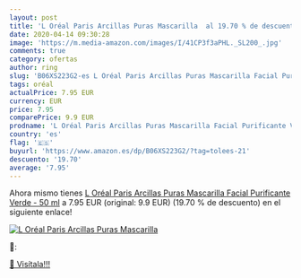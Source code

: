 ```yaml
---
layout: post
title: 'L Oréal Paris Arcillas Puras Mascarilla  al 19.70 % de descuento'
date: 2020-04-14 09:30:28
image: 'https://m.media-amazon.com/images/I/41CP3f3aPHL._SL200_.jpg'
comments: true
category: ofertas
author: ring
slug: 'B06XS223G2-es L Oréal Paris Arcillas Puras Mascarilla Facial Purificante...'
tags: oréal
actualPrice: 7.95 EUR
currency: EUR
price: 7.95
comparePrice: 9.9 EUR
prodname: 'L Oréal Paris Arcillas Puras Mascarilla Facial Purificante Verde - 50 ml'
country: 'es'
flag: '🇪🇸'
buyurl: 'https://www.amazon.es/dp/B06XS223G2/?tag=tolees-21'
descuento: '19.70'
average: '7.95'
---
```


Ahora mismo tienes [L Oréal Paris Arcillas Puras Mascarilla Facial Purificante Verde - 50 ml](https://www.amazon.es/dp/B06XS223G2/?tag=tolees-21) a 7.95 EUR (original: 9.9 EUR) (19.70 %  de descuento) en el siguiente enlace!

[![L Oréal Paris Arcillas Puras Mascarilla ](https://m.media-amazon.com/images/I/41CP3f3aPHL._SL200_.jpg)](https://www.amazon.es/dp/B06XS223G2/?tag=tolees-21)

🔎:


[🛒 Visítala!!!](https://www.amazon.es/dp/B06XS223G2/?tag=tolees-21)
